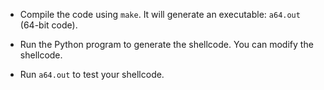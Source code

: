 
- Compile the code using `make`. It will generate an executable:
  `a64.out` (64-bit code).

- Run the Python program to generate the shellcode. You can modify the shellcode.  

- Run `a64.out` to test your shellcode.
